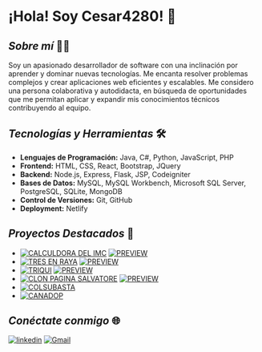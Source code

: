 # ¡Hola! Soy Cesar4280! 👋

## *Sobre mí* 👨‍💻
Soy un apasionado desarrollador de software con una inclinación por aprender y dominar nuevas tecnologías. Me encanta resolver problemas complejos y crear aplicaciones web eficientes y escalables. Me considero una persona colaborativa y autodidacta, en búsqueda de oportunidades que me permitan aplicar y expandir mis conocimientos técnicos contribuyendo al equipo.

## *Tecnologías y Herramientas* 🛠️
- **Lenguajes de Programación:** Java, C#, Python, JavaScript, PHP
- **Frontend:** HTML, CSS, React, Bootstrap, JQuery
- **Backend:** Node.js, Express, Flask, JSP, Codeigniter
- **Bases de Datos:** MySQL, MySQL Workbench, Microsoft SQL Server, PostgreSQL, SQLite, MongoDB
- **Control de Versiones:** Git, GitHub
- **Deployment:** Netlify

## *Proyectos Destacados* 🌟
- [![CALCULDORA DEL IMC](https://img.shields.io/badge/CALCULDORA%20DEL%20IMC-grey?style=for-the-badge&logo=javascript)](https://github.com/Cesar4280/steam-academy/tree/main/body_mass_corporal) [![PREVIEW](https://img.shields.io/badge/PREVISUALIZAR-FFD569?style=for-the-badge)](https://body-mass-corporal.netlify.app/)
- [![TRES EN RAYA](https://img.shields.io/badge/TRES%20EN%20RAYA-E1DCED?style=for-the-badge&logo=bootstrap)](https://github.com/Cesar4280/tic-tac-toe) [![PREVIEW](https://img.shields.io/badge/PREVISUALIZAR-FFD569?style=for-the-badge)](https://tic-tac-toe-vanilla-app.netlify.app/)
- [![TRIQUI](https://img.shields.io/badge/TRIQUI-blue?style=for-the-badge&logo=react)](https://github.com/Cesar4280/dev/tree/main/tic-tac-toe) [![PREVIEW](https://img.shields.io/badge/PREVISUALIZAR-FFD569?style=for-the-badge)](https://tic-tac-toe-by-cesar4280.netlify.app/)
- [![CLON PAGINA SALVATORE](https://img.shields.io/badge/CLON%20PAGINA%20SALVATORE-blue?style=for-the-badge&logo=react)](https://github.com/Cesar4280/pizzeria) [![PREVIEW](https://img.shields.io/badge/PREVISUALIZAR-FFD569?style=for-the-badge)](https://cfajardo.netlify.app/)
- [![COLSUBASTA](https://img.shields.io/badge/COLSUBASTA%20API%20RESTFULL-grey?style=for-the-badge&logo=nodedotjs)](https://github.com/Cesar4280/canadop-express-restfull-api)
- [![CANADOP](https://img.shields.io/badge/CANADOP%20API%20RESTFULL-grey?style=for-the-badge&logo=nodedotjs)](https://github.com/Cesar4280/canadop-express-restfull-api)

## *Conéctate conmigo* 🌐
[![linkedin](https://img.shields.io/badge/linkedin-0A66C2?style=for-the-badge&logo=linkedin&logoColor=white)](https://www.linkedin.com/in/cesar4280)
[![Gmail](https://img.shields.io/badge/gmail-EC5353?style=for-the-badge&logo=gmail&logoColor=white)](mailto:cesarjavierfajardoortiz@gmail.com?subject=Contactar%20con%20Cesar4280&body=Me%20gustar%C3%ADa%20que%20hicieras%20parte%20de%20mi%20equipo%20de%20trabajo)